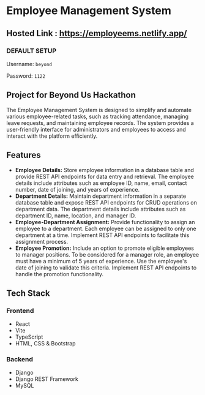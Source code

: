 # Employee Management System

## Hosted Link :  https://employeems.netlify.app/

### DEFAULT SETUP

Username: `beyond`

Password: `1122`

## Project for Beyond Us Hackathon

The Employee Management System is designed to simplify and automate various employee-related tasks, such as tracking attendance, managing leave requests, and maintaining employee records. The system provides a user-friendly interface for administrators and employees to access and interact with the platform efficiently.

## Features

- **Employee Details:** Store employee information in a database table and provide REST API endpoints for data entry and retrieval. The employee details include attributes such as employee ID, name, email, contact number, date of joining, and years of experience.
- **Department Details:** Maintain department information in a separate database table and expose REST API endpoints for CRUD operations on department data. The department details include attributes such as department ID, name, location, and manager ID.
- **Employee-Department Assignment:** Provide functionality to assign an employee to a department. Each employee can be assigned to only one department at a time. Implement REST API endpoints to facilitate this assignment process.
- **Employee Promotion:** Include an option to promote eligible employees to manager positions. To be considered for a manager role, an employee must have a minimum of 5 years of experience. Use the employee's date of joining to validate this criteria. Implement REST API endpoints to handle the promotion functionality.

## Tech Stack

### Frontend

- React
- Vite
- TypeScript
- HTML, CSS & Bootstrap

### Backend

- Django
- Django REST Framework
- MySQL



